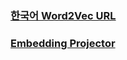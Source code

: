 ### [한국어 Word2Vec URL](https://word2vec.kr/search/)
### [Embedding Projector](https://projector.tensorflow.org/)
